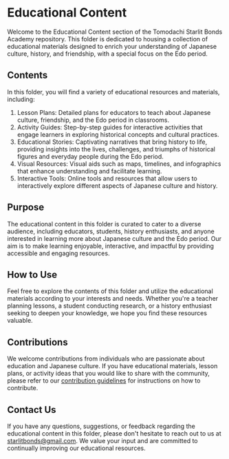# Educational Content

Welcome to the Educational Content section of the Tomodachi Starlit Bonds Academy repository. This folder is dedicated to housing a collection of educational materials designed to enrich your understanding of Japanese culture, history, and friendship, with a special focus on the Edo period.

## Contents

In this folder, you will find a variety of educational resources and materials, including:

1. Lesson Plans: Detailed plans for educators to teach about Japanese culture, friendship, and the Edo period in classrooms.
2. Activity Guides: Step-by-step guides for interactive activities that engage learners in exploring historical concepts and cultural practices.
3. Educational Stories: Captivating narratives that bring history to life, providing insights into the lives, challenges, and triumphs of historical figures and everyday people during the Edo period.
4. Visual Resources: Visual aids such as maps, timelines, and infographics that enhance understanding and facilitate learning.
5. Interactive Tools: Online tools and resources that allow users to interactively explore different aspects of Japanese culture and history.

## Purpose

The educational content in this folder is curated to cater to a diverse audience, including educators, students, history enthusiasts, and anyone interested in learning more about Japanese culture and the Edo period. Our aim is to make learning enjoyable, interactive, and impactful by providing accessible and engaging resources.

## How to Use

Feel free to explore the contents of this folder and utilize the educational materials according to your interests and needs. Whether you're a teacher planning lessons, a student conducting research, or a history enthusiast seeking to deepen your knowledge, we hope you find these resources valuable.

## Contributions

We welcome contributions from individuals who are passionate about education and Japanese culture. If you have educational materials, lesson plans, or activity ideas that you would like to share with the community, please refer to our [contribution guidelines](../CONTRIBUTING.md) for instructions on how to contribute.

## Contact Us

If you have any questions, suggestions, or feedback regarding the educational content in this folder, please don't hesitate to reach out to us at starlitbonds@gmail.com. We value your input and are committed to continually improving our educational resources.
